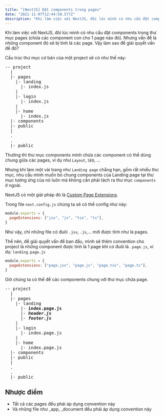 ```yaml
---
title: "[NextJS] Đặt components trong pages"
date: "2021-11-07T12:44:50.577Z"
description: "Khi làm việc với NextJS, đôi lúc mình có nhu cầu đặt components trong thư mục pages (chứa các component con cho 1 page nào đó). Nhưng vấn đề là những component đó sẽ bị tính là các page."
---
```


Khi làm việc với NextJS, đôi lúc mình có nhu cầu đặt components trong thư mục pages (chứa các component con cho 1 page nào đó). Nhưng vấn đề là những component đó sẽ bị tính là các page. Vậy làm sao để giải quyết vấn đề đó?

Cấu trúc thư mục cơ bản của một project sẽ có như thế này:

<pre>
-- project
  |
  |- pages
    |- landing
      |- index.js
    |
    |- login
      |- index.js
    |
    |- home
      |- index.js
  |- components
  |- public
  |
  .
  .
  |- public
</pre>

Thường thì thư mục components mình chứa các component có thể dùng chung giữa các pages, ví dụ như `Layout`, `SEO`, ...

Nhưng khi làm một vài trang như `Landing page` chẳng hạn, gồm rất nhiều thư mục, nhu cầu mình muốn bỏ chung components của Landing page tại thư mục tương ứng của nó luôn mà không cần phải tách ra thư mục `components` ở ngoài.

NextJS có một giải pháp đó là [Custom Page Extensions](https://nextjs.org/docs/api-reference/next.config.js/custom-page-extensions).

Trong file `next.config.js` chúng ta sẽ có thể config như này:

```js
module.exports = {
  pageExtensions: ["jsx", "js", "tsx", "ts"],
}
```

Như vậy, chỉ những file có đuôi `.jsx`, `.js`,... mới được tính như là pages.

Thế nên, để giải quyết vấn đề ban đầu, mình sẽ thêm convention cho project là những component được tính là 1 page khi có đuôi là `.page.js`, ví dụ: `landing.page.js`

```js
module.exports = {
  pageExtensions: ["page.jsx", "page.js", "page.tsx", "page.ts"],
}
```

Giờ chúng ta có thể để các components chung với thư mục chứa page.

<pre>
-- project
  |
  |- pages
    |- landing
      |- <b class="text-blue-300">index.page.js</b>
      |- <b class="text-pink-300"><i>header.js</i></b>
      |- <b class="text-pink-300"><i>footer.js</i></b>
    |
    |- login
      |- index.page.js
    |
    |- home
      |- index.page.js
  |- components
  |- public
  |
  .
  .
  |- public
</pre>

## Nhược điểm

- Tất cả các pages đều phải áp dụng convention này
- Và những file như \_app, \_document đều phải áp dụng convention này

